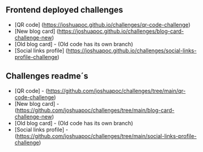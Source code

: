 ## Frontend deployed challenges
- [QR code] (https://joshuapoc.github.io/challenges/qr-code-challenge)
- [New blog card] (https://joshuapoc.github.io/challenges/blog-card-challenge-new)
- [Old blog card] - (Old code has its own branch)
- [Social links profile] (https://joshuapoc.github.io/challenges/social-links-profile-challenge)

## Challenges readme´s 
- [QR code] - (https://github.com/joshuapoc/challenges/tree/main/qr-code-challenge)
- [New blog card] - (https://github.com/joshuapoc/challenges/tree/main/blog-card-challenge-new)
- [Old blog card] - (Old code has its own branch)
- [Social links profile] - (https://github.com/joshuapoc/challenges/tree/main/social-links-profile-challenge)